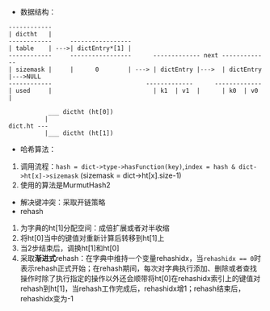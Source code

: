 * 数据结构：
```  
------------
| dictht   |  
------------     -----------------  
| table    | --->| dictEntry*[1] |   
------------     -----------------      ------------- next -------------  
| sizemask |     |      0        | ---> | dictEntry |--->  | dictEntry |--->NULL  
------------                          -------------      -------------  
| used     |                            | k1  | v1  |      | k0  | v0  |  

           ___ dictht (ht[0])
          |
dict.ht ---
          |___ dictht (ht[1])
```
* 哈希算法：
1. 调用流程：`hash = dict->type->hasFunction(key)`,`index = hash & dict->ht[x]->sizemask` (sizemask = dict->ht[x].size-1)
2. 使用的算法是MurmutHash2
* 解决键冲突：采取开链策略
* rehash
1. 为字典的ht[1]分配空间：成倍扩展或者对半收缩
2. 将ht[0]当中的键值对重新计算后转移到ht[1]上
3. 当2步结束后，调换ht[1]和ht[0]
4. 采取**渐进式**rehash：在字典中维持一个变量rehashidx，当`rehashidx == 0`时表示rehash正式开始；在rehash期间，每次对字典执行添加、删除或者查找操作时除了执行指定的操作以外还会顺带将ht[0]在rehashidx索引上的键值对rehash到ht[1]，当rehash工作完成后，rehashidx增1；rehash结束后，rehashidx变为-1